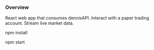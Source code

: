 ### Overview
React web app that consumes dennisAPI.
Interact with a paper trading account. Stream live market data.

npm install 

npm start